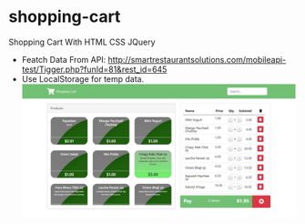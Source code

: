 # shopping-cart
Shopping Cart With HTML CSS JQuery
- Featch Data From API: http://smartrestaurantsolutions.com/mobileapi-test/Tigger.php?funId=81&rest_id=645
- Use LocalStorage for temp data.
![alt text](https://github.com/3xp3rT/shopping-cart/blob/main/shopping-cart.jpg)
